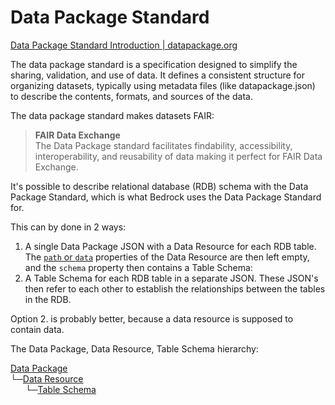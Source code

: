 # Data Package Standard

[Data Package Standard Introduction | datapackage.org](https://datapackage.org/overview/introduction/)

The data package standard is a specification designed to simplify the sharing, validation, and use of data. It defines a consistent structure for organizing datasets, typically using metadata files (like datapackage.json) to describe the contents, formats, and sources of the data.

The data package standard makes datasets FAIR:

>**FAIR Data Exchange**  
>The Data Package standard facilitates findability, accessibility, interoperability, and reusability of data making it perfect for FAIR Data Exchange.

It's possible to describe relational database (RDB) schema with the Data Package Standard, which is what Bedrock uses the Data Package Standard for.

This can by done in 2 ways:

1. A single Data Package JSON with a Data Resource for each RDB table. The [`path` or `data`](https://datapackage.org/standard/data-resource/#path-or-data) properties of the Data Resource are then left empty, and the `schema` property then contains a Table Schema:
2. A Table Schema for each RDB table in a separate JSON. These JSON's then refer to each other to establish the relationships between the tables in the RDB.

Option 2. is probably better, because a data resource is supposed to contain data.

The Data Package, Data Resource, Table Schema hierarchy:

[Data Package](https://datapackage.org/standard/data-package/)  
└─[Data Resource](https://datapackage.org/standard/data-resource/)  
&nbsp;&nbsp;&nbsp;&nbsp;&nbsp;&nbsp;└─[Table Schema](https://datapackage.org/standard/table-schema)

